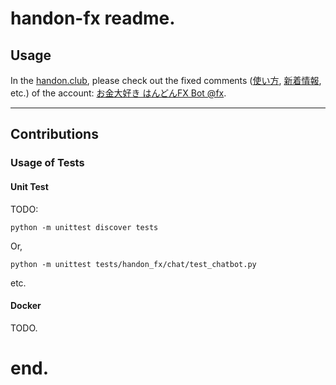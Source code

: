 # handon-fx readme.

## Usage

In the [handon.club](https://handon.club/explore), please check out
the fixed comments ([使い方](https://handon.club/@fx/109635783829859817),
[新着情報](https://handon.club/@fx/109697457857795028), etc.) of the
account: [お金大好き はんどんFX Bot @fx](https://handon.club/@fx).

---

## Contributions

### Usage of Tests

#### Unit Test

TODO:

```
python -m unittest discover tests
```

Or,
```
python -m unittest tests/handon_fx/chat/test_chatbot.py
```

etc.

#### Docker

TODO.

# end.
